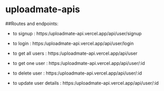 # uploadmate-apis

##Routes and endpoints:

 - to signup : https:/uploadmate-api.vercel.app/api/user/signup

 - to login : https:/uploadmate-api.vercel.app/api/user/login

 - to get all users : https:/uploadmate-api.vercel.app/api/user
 
 - to get one user : https:/uploadmate-api.vercel.app/api/user/:id

 - to delete user : https:/uploadmate-api.vercel.app/api/user/:id

 - to update user details : https:/uploadmate-api.vercel.app/api/user/:id 
